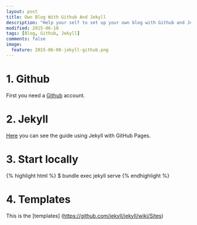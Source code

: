 ```yaml
---
layout: post
title: Own Blog With Github And Jekyll
description: "Help your self to set up your own blog with Github and Jekyll."
modified: 2015-06-10
tags: [Blog, Github, Jekyll]
comments: false
image:
  feature: 2015-06-08-jekyll-github.png
---
```


# 1. Github

First you need a 
<a href="https://github.com/" target="_blank">Github</a> account.


# 2. Jekyll

<a href="https://help.github.com/articles/using-jekyll-with-pages/" target="_blank">Here</a> you can see the guide using Jekyll with GitHub Pages.

# 3. Start locally

{% highlight html %}
$ bundle exec jekyll serve
{% endhighlight %}

# 4. Templates
This is the [templates] (https://github.com/jekyll/jekyll/wiki/Sites)